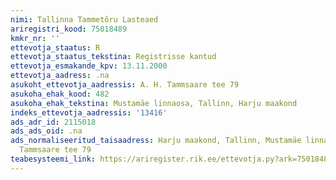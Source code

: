 ```yaml
---
nimi: Tallinna Tammetõru Lasteaed
ariregistri_kood: 75018489
kmkr_nr: ''
ettevotja_staatus: R
ettevotja_staatus_tekstina: Registrisse kantud
ettevotja_esmakande_kpv: 13.11.2000
ettevotja_aadress: .na
asukoht_ettevotja_aadressis: A. H. Tammsaare tee 79
asukoha_ehak_kood: 482
asukoha_ehak_tekstina: Mustamäe linnaosa, Tallinn, Harju maakond
indeks_ettevotja_aadressis: '13416'
ads_adr_id: 2115018
ads_ads_oid: .na
ads_normaliseeritud_taisaadress: Harju maakond, Tallinn, Mustamäe linnaosa, A. H.
  Tammsaare tee 79
teabesysteemi_link: https://ariregister.rik.ee/ettevotja.py?ark=75018489&ref=rekvisiidid
---
```

